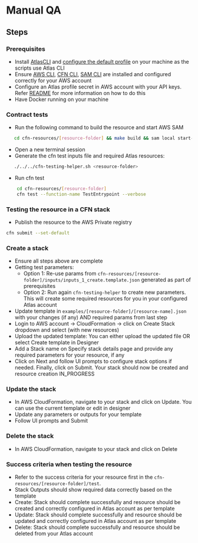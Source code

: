 # Manual QA


## Steps

### Prerequisites
 - Install [AtlasCLI](https://www.mongodb.com/docs/atlas/cli/stable/install-atlas-cli/) and [configure the default profile](https://www.mongodb.com/docs/atlas/cli/stable/connect-atlas-cli/#select-a-connection-method) on your machine as the scripts use Atlas CLI
 - Ensure [AWS CLI](https://aws.amazon.com/cli/), [CFN CLI](https://docs.aws.amazon.com/cloudformation-cli/latest/userguide/what-is-cloudformation-cli.html), [SAM CLI](https://docs.aws.amazon.com/serverless-application-model/latest/developerguide/install-sam-cli.html) are installed and configured correctly for your AWS account
 - Configure an Atlas profile secret in AWS account with your API keys. Refer [README](../../../README.md) for more information on how to do this
 - Have Docker running on your machine

### Contract tests
   - Run the following command to build the resource and start AWS SAM
```bash
   cd cfn-resources/[resource-folder] && make build && sam local start-lambda --skip-pull-image
```

   - Open a new terminal session
   - Generate the cfn test inputs file and required Atlas resources:
```bash
   ./../../cfn-testing-helper.sh <resource-folder>
```
   - Run cfn test
```bash
    cd cfn-resources/[resource-folder]
    cfn test --function-name TestEntrypoint --verbose 
```
### Testing the resource in a CFN stack
- Publish the resource to the AWS Private registry
```bash
cfn submit --set-default
```
### Create a stack
- Ensure all steps above are complete
- Getting test parameters: 
  - Option 1: Re-use params from `cfn-resources/[resource-folder]/inputs/inputs_1_create.template.json` generated as part of prerequisites
  - Option 2: Run again  `cfn-testing-helper` to create new parameters.  This will create some required resources for you in your configured Atlas account
- Update template in `examples/[resource-folder]/[resource-name].json` with your changes (if any) AND required params from last step
- Login to AWS account -> CloudFormation -> click on Create Stack dropdown and select (with new resources)
- Upload the updated template: You can either upload the updated file OR select Create template in Designer
- Add a Stack name on Specify stack details page and provide any required parameters for your resource, if any
- Click on Next and follow UI prompts to configure stack options if needed. Finally, click on Submit. Your stack should now be created and resource creation IN_PROGRESS

### Update the stack
- In AWS CloudFormation, navigate to your stack and click on Update. You can use the current template or edit in designer
- Update any parameters or outputs for your template
- Follow UI prompts and Submit

### Delete the stack
- In AWS CloudFormation, navigate to your stack and click on Delete

### Success criteria when testing the resource
- Refer to the success criteria for your resource first in the `cfn-resources/[resource-folder]/test`.
- Stack Outputs should show required data correctly based on the template
- Create: Stack should complete successfully and resource should be created and correctly configured in Atlas account as per template
- Update: Stack should complete successfully and resource should be updated and correctly configured in Atlas account as per template
- Delete: Stack should complete successfully and resource should be deleted from your Atlas account
